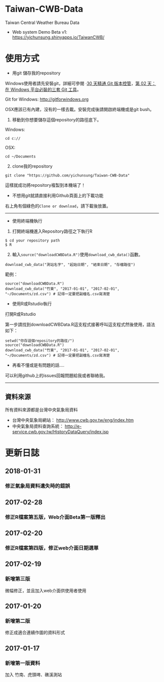 # Taiwan-CWB-Data
Taiwan Central Weather Bureau Data

* Web system Demo  Beta v1:
https://yichunsung.shinyapps.io/TaiwanCWB/

# 使用方式

* 用git 儲存我的repository

Windows使用者請先安裝git，詳細可參閱 ·[30 天精通 Git 版本控管](https://github.com/yichunsung/Learn-Git-in-30-days/blob/master/zh-tw/README.md)，[第 02 天：在 Windows 平台必裝的三套 Git 工具](https://github.com/yichunsung/Learn-Git-in-30-days/blob/master/zh-tw/02.md)。

Git for Windows: http://gitforwindows.org

OSX應該已有內建，沒有的一樣去載。安裝完成後請開啟終端機或是git bush。

1. 移動到你想要儲存這個repository的路徑底下。

Windows:
```{git}
cd c://
```
OSX:
```{git}
cd ~/Documents
```

2. clone我的repository
```{git}
git clone "https://github.com/yichunsung/Taiwan-CWB-Data"
```
這樣就成功將repository複製到本機端了！

* 不想用git就請直接利用Github頁面上的下載功能

右上角有個綠色的`Clone or download`，請下載後放置。

---
* 使用終端機執行

1. 打開終端機進入Repository路徑之下執行R
```{cmd}
$ cd your repository path
$ R
```

2. 輸入`source("downloadCWBData.R")`使用`download_cwb_data()`函數。

`download_cwb_data("測站名字", "起始日期", "結束日期", "存檔路徑")`

範例：
```{r}
source("downloadCWBData.R")
download_cwb_data("竹東", "2017-01-01", "2017-02-01", "~/Documents/zd.csv") # 記得一定要把副檔名.csv寫清楚

```
* 使用R或Rstudio執行

打開R或Rstudio

第一步請找到downloadCWBData.R這支程式接著呼叫這支程式然後使用，語法如下：
```{r}
setwd("你存這個repository的路徑/")
source("downloadCWBData.R")
download_cwb_data("竹東", "2017-01-01", "2017-02-01", "~/Documents/zd.csv") # 記得一定要把副檔名.csv寫清楚

```
* 再看不懂或是有問題的話....

可以利用github上的issues回報問題給我或者聯絡我。

---

## 資料來源

所有資料來源都是台灣中央氣象局資料

* 台灣中央氣象局網站：
http://www.cwb.gov.tw/eng/index.htm
* 中央氣象局資料查詢系統：
http://e-service.cwb.gov.tw/HistoryDataQuery/index.jsp

# 更新日誌

## 2018-01-31

### 修正氣象局資料遺失時的錯誤

## 2017-02-28

### 修正R檔案第五版，Web介面Beta第一版釋出

## 2017-02-20

### 修正R檔案第四版，修正web介面日期選單

## 2017-02-19

### 新增第三版

微幅修正，並且加入web介面供使用者使用

## 2017-01-20

### 新增第二版

修正成適合連續作圖的資料形式

## 2017-01-17

### 新增第一版資料

加入 竹南、虎頭埤、礁溪測站 